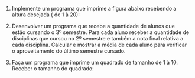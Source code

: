 1. Implemente um programa que imprime a figura abaixo recebendo a altura desejada ( de 1 à 20):

2. Desenvolver um programa que recebe a quantidade de alunos que estão cursando o 3º semestre. 
Para cada aluno receber a quantidade de disciplinas que cursou no 2º semestre e também a nota final relativa a cada disciplina. Calcular e mostrar a média de cada aluno para verificar o aproveitamento do último semestre cursado.

3. Faça um programa que imprime um quadrado de tamanho de 1 à 10. Receber o tamanho do quadrado: